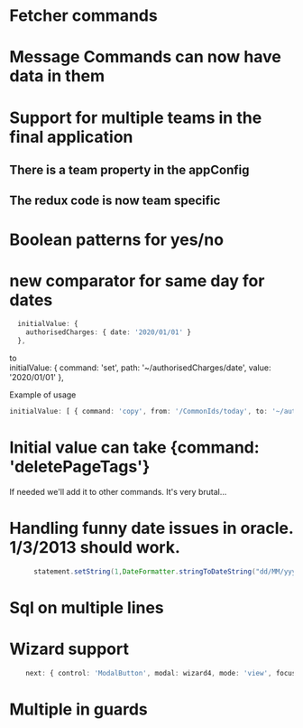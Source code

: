 # Fetcher commands

# Message Commands can now have data in them

# Support for multiple teams in the final application

## There is a team property in the appConfig

## The redux code is now team specific

# Boolean patterns for yes/no

# new comparator for same day for dates



```typescript
  initialValue: {
    authorisedCharges: { date: '2020/01/01' }
  },
```

to  
initialValue: { command: 'set', path: '~/authorisedCharges/date', value: '2020/01/01' },

Example of usage
```typescript
initialValue: [ { command: 'copy', from: '/CommonIds/today', to: '~/authorisedCharges/date' } ],
```

# Initial value can take {command: 'deletePageTags'}
If needed we'll add it to other commands. It's very brutal...

# Handling funny date issues in oracle. 1/3/2013 should work.



```java
      statement.setString(1,DateFormatter.stringToDateString("dd/MM/yyyy",date));

```

# Sql on multiple lines


# Wizard support
```typescript
    next: { control: 'ModalButton', modal: wizard4, mode: 'view', focusOn: '~/nothing' , pageOp: 'replace'},
```

# Multiple in guards